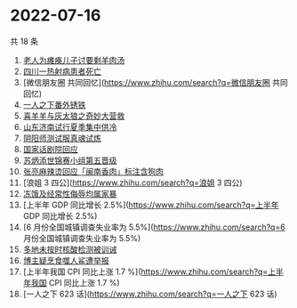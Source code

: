 # 2022-07-16

共 18 条

<!-- BEGIN ZHIHUSEARCH -->
<!-- 最后更新时间 Sat Jul 16 2022 13:10:34 GMT+0800 (China Standard Time) -->
1. [老人为瘫痪儿子讨要剩羊肉汤](https://www.zhihu.com/search?q=老人为瘫痪儿子讨要剩羊肉汤)
1. [四川一热射病患者死亡](https://www.zhihu.com/search?q=四川一热射病患者死亡)
1. [微信朋友圈 共同回忆](https://www.zhihu.com/search?q=微信朋友圈 共同回忆)
1. [一人之下番外锈铁](https://www.zhihu.com/search?q=一人之下番外锈铁)
1. [喜羊羊与灰太狼之奇妙大营救](https://www.zhihu.com/search?q=喜羊羊与灰太狼之奇妙大营救)
1. [山东济南试行夏季集中供冷](https://www.zhihu.com/search?q=山东济南试行夏季集中供冷)
1. [阴阳师测试服真魂试炼](https://www.zhihu.com/search?q=阴阳师测试服真魂试炼)
1. [国家话剧院回应](https://www.zhihu.com/search?q=国家话剧院回应)
1. [苏炳添世锦赛小组第五晋级](https://www.zhihu.com/search?q=苏炳添世锦赛小组第五晋级)
1. [张亮麻辣烫回应「闽南香肉」标注含狗肉](https://www.zhihu.com/search?q=张亮麻辣烫回应「闽南香肉」标注含狗肉)
1. [浪姐 3 四公](https://www.zhihu.com/search?q=浪姐 3 四公)
1. [冻饿及经常性侮辱均属家暴](https://www.zhihu.com/search?q=冻饿及经常性侮辱均属家暴)
1. [上半年 GDP 同比增长 2.5%](https://www.zhihu.com/search?q=上半年 GDP 同比增长 2.5%)
1. [6 月份全国城镇调查失业率为 5.5%](https://www.zhihu.com/search?q=6 月份全国城镇调查失业率为 5.5%)
1. [多地未按时核酸检测被训诫](https://www.zhihu.com/search?q=多地未按时核酸检测被训诫)
1. [博主疑烹食噬人鲨遭举报](https://www.zhihu.com/search?q=博主疑烹食噬人鲨遭举报)
1. [上半年我国 CPI 同比上涨 1.7 %](https://www.zhihu.com/search?q=上半年我国 CPI 同比上涨 1.7 %)
1. [一人之下 623 话](https://www.zhihu.com/search?q=一人之下 623 话)
<!-- END ZHIHUSEARCH -->

